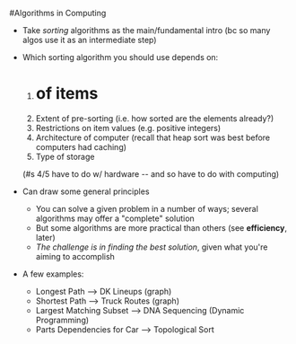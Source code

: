 #Algorithms in Computing
* Take *sorting* algorithms as the main/fundamental intro (bc so many algos use it as an intermediate step)
* Which sorting algorithm you should use depends on:
  1. # of items
  2. Extent of pre-sorting (i.e. how sorted are the elements already?)
  3. Restrictions on item values (e.g. positive integers)
  4. Architecture of computer (recall that heap sort was best before computers had caching)
  5. Type of storage

  (#s 4/5 have to do w/ hardware -- and so have to do with computing)

* Can draw some general principles 
  - You can solve a given problem in a number of ways; several algorithms may offer a "complete" solution
  - But some algorithms are more practical than others (see **efficiency**, later)
  - *The challenge is in finding the best solution*, given what you're aiming to accomplish

* A few examples:
  - Longest Path --> DK Lineups (graph)
  - Shortest Path --> Truck Routes (graph)
  - Largest Matching Subset --> DNA Sequencing (Dynamic Programming)
  - Parts Dependencies for Car --> Topological Sort
